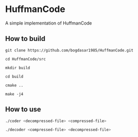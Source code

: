 # HuffmanCode
A simple implementation of HuffmanCode

## How to build
```
git clone https://github.com/bogdasar1985/HuffmanCode.git

cd HuffmanCode/src

mkdir build

cd build

cmake ..

make -j4
```

## How to use
```bash
./coder <decompressed-file> <compressed-file>

./decoder <compressed-file> <decompressed-file>
```
